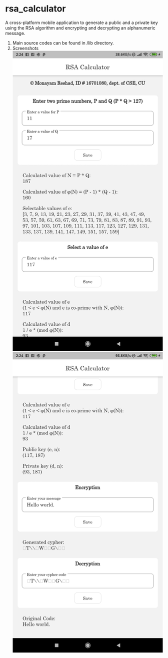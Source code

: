 # rsa_calculator

A cross-platform mobile application to generate a public and a private key using the RSA algorithm and encrypting and decrypting an alphanumeric message.  

1. Main source codes can be found in /lib directory. 
2. Screenshots 
![rsa_calculator](/APKs/ScreenShots/screenshot1.jpg?raw=true)
![rsa_calculator](/APKs/ScreenShots/screenshot2.jpg?raw=true)


